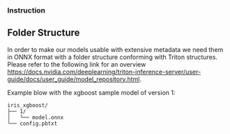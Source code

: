 ### Instruction

## Folder Structure
In order to make our models usable with extensive metadata we need them in ONNX format with a folder structure conforming with Triton structures. Please refer to the following link for an overview https://docs.nvidia.com/deeplearning/triton-inference-server/user-guide/docs/user_guide/model_repository.html.

Example blow with the xgboost sample model of version 1:
```
iris_xgboost/
├── 1/
│   └── model.onnx
└── config.pbtxt
```